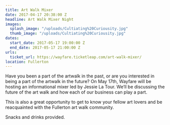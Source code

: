 ```yaml
---
title: Art Walk Mixer
date: 2017-04-17 20:38:00 Z
headline: Art Walk Mixer Night
images:
  splash_image: "/uploads/Cultiating%20Curiousity.jpg"
  thumb_image: "/uploads/Cultiating%20Curiousity.jpg"
dates:
  start_date: 2017-05-17 19:00:00 Z
  end_date: 2017-05-17 21:00:00 Z
urls:
  ticket_url: https://wayfare.ticketleap.com/art-walk-mixer/
location: Fullerton
---
```


Have you been a part of the artwalk in the past, or are you interested in being a part of the artwalk in the future? On May 17th, Wayfare will be hosting an informational mixer led by Jessie La Tour. We’ll be discussing the future of the art walk and how each of our business can play a part.

This is also a great opportunity to get to know your fellow art lovers and be reacquainted with the Fullerton art walk community.

Snacks and drinks provided.